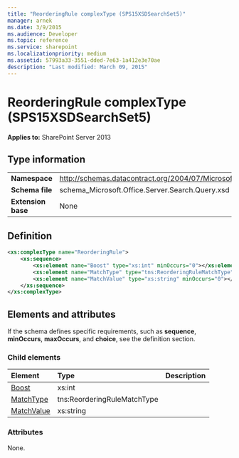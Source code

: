 ```yaml
---
title: "ReorderingRule complexType (SPS15XSDSearchSet5)"
manager: arnek
ms.date: 3/9/2015
ms.audience: Developer
ms.topic: reference
ms.service: sharepoint
ms.localizationpriority: medium
ms.assetid: 57993a33-3551-dded-7e63-1a412e3e70ae
description: "Last modified: March 09, 2015"
---
```


# ReorderingRule complexType (SPS15XSDSearchSet5)

 
  
 **Applies to:** SharePoint Server 2013
  
## Type information

|||
|:-----|:-----|
|**Namespace** <br/> |http://schemas.datacontract.org/2004/07/Microsoft.Office.Server.Search.Query  <br/> |
|**Schema file** <br/> |schema_Microsoft.Office.Server.Search.Query.xsd  <br/> |
|**Extension base** <br/> |None  <br/> |
   
## Definition

```XML
<xs:complexType name="ReorderingRule">
    <xs:sequence>
        <xs:element name="Boost" type="xs:int" minOccurs="0"></xs:element>
        <xs:element name="MatchType" type="tns:ReorderingRuleMatchType" minOccurs="0"></xs:element>
        <xs:element name="MatchValue" type="xs:string" minOccurs="0"></xs:element>
    </xs:sequence>
</xs:complexType>

```

## Elements and attributes

If the schema defines specific requirements, such as **sequence**, **minOccurs**, **maxOccurs**, and **choice**, see the definition section. 
  
### Child elements

|**Element**|**Type**|**Description**|
|:-----|:-----|:-----|
|[Boost](boost-element-reorderingrule-complextypesps15xsdsearchset5.md) <br/> |xs:int  <br/> ||
|[MatchType](matchtype-element-reorderingrule-complextypesps15xsdsearchset5.md) <br/> |tns:ReorderingRuleMatchType  <br/> ||
|[MatchValue](matchvalue-element-reorderingrule-complextypesps15xsdsearchset5.md) <br/> |xs:string  <br/> ||
   
### Attributes

None.
  

